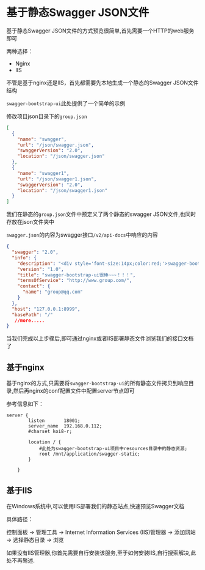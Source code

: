 # 基于静态Swagger JSON文件

基于静态Swagger JSON文件的方式预览很简单,首先需要一个HTTP的web服务即可

两种选择：

- Nginx
- IIS

不管是基于nginx还是IIS，首先都需要先本地生成一个静态的Swagger JSON文件结构

`swagger-bootstrap-ui`此处提供了一个简单的示例

修改项目json目录下的`group.json`

```json
[
  {
    "name": "swagger",
    "url": "/json/swagger.json",
    "swaggerVersion": "2.0",
    "location": "/json/swagger.json"
  },
  {
    "name": "swagger1",
    "url": "/json/swagger1.json",
    "swaggerVersion": "2.0",
    "location": "/json/swagger1.json"
  }
]
```

我们在静态的`group.json`文件中预定义了两个静态的swagger JSON文件,也同时存放在json文件夹中

`swagger.json`的内容为swagger接口`/v2/api-docs`中响应的内容

```json
{
  "swagger": "2.0",
  "info": {
    "description": "<div style='font-size:14px;color:red;'>swagger-bootstrap-ui-demo RESTful APIs</div>",
    "version": "1.0",
    "title": "swagger-bootstrap-ui很棒~~~！！！",
    "termsOfService": "http://www.group.com/",
    "contact": {
      "name": "group@qq.com"
    }
  },
  "host": "127.0.0.1:8999",
  "basePath": "/"
   //more.....
}
```

当我们完成以上步骤后,即可通过nginx或者IIS部署静态文件浏览我们的接口文档了

## 基于nginx

基于nginx的方式,只需要将`swagger-bootstrap-ui`的所有静态文件拷贝到响应目录,然后再nginx的conf配置文件中配置server节点即可

参考信息如下：

```shell
server {
        listen       18001;
        server_name  192.168.0.112;
        #charset koi8-r;

        location / {
            #此处为swagger-bootstrap-ui项目中resources目录中的静态资源;
            root /mnt/application/swagger-static;
        }

    }

```

## 基于IIS

在Windows系统中,可以使用IIS部署我们的静态站点,快速预览Swagger文档

具体路径：

控制面板 -> 管理工具 -> Internet Information Services (IIS)管理器 -> 添加网站 -> 选择静态目录 -> 浏览

如果没有IIS管理器,你首先需要自行安装该服务,至于如何安装IIS,自行搜索解决,此处不再骜述.
 
 
 